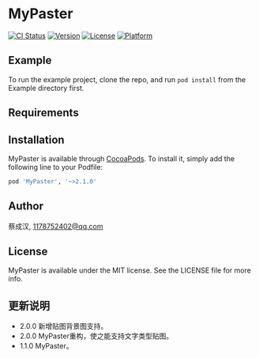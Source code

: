 # MyPaster

[![CI Status](http://img.shields.io/travis/蔡成汉/MyPaster.svg?style=flat)](https://travis-ci.org/蔡成汉/MyPaster)
[![Version](https://img.shields.io/cocoapods/v/MyPaster.svg?style=flat)](http://cocoapods.org/pods/MyPaster)
[![License](https://img.shields.io/cocoapods/l/MyPaster.svg?style=flat)](http://cocoapods.org/pods/MyPaster)
[![Platform](https://img.shields.io/cocoapods/p/MyPaster.svg?style=flat)](http://cocoapods.org/pods/MyPaster)

## Example

To run the example project, clone the repo, and run `pod install` from the Example directory first.

## Requirements

## Installation

MyPaster is available through [CocoaPods](http://cocoapods.org). To install
it, simply add the following line to your Podfile:

```ruby
pod 'MyPaster', '~>2.1.0'
```

## Author

蔡成汉, 1178752402@qq.com

## License

MyPaster is available under the MIT license. See the LICENSE file for more info.

## 更新说明
- 2.0.0 新增贴图背景图支持。
- 2.0.0 MyPaster重构，使之能支持文字类型贴图。
- 1.1.0 MyPaster。
